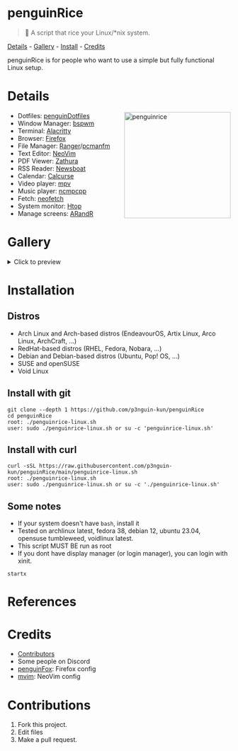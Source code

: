 # penguinRice
> 📜 A script that rice your Linux/*nix system.
<p>
    <a href="#details">Details</a> -  
    <a href="#gallery">Gallery</a> - 
    <a href="#installation">Install</a> - 
    <a href="#credits">Credits</a>
</p>
penguinRice is for people who want to use a simple but fully functional Linux setup.

# Details
<img src="https://i.imgur.com/6ReXidY.png" alt="penguinrice" align="right" height="240px">

- Dotfiles: [penguinDotfiles](https://github.com/p3nguin-kun/penguinDotfiles)
- Window Manager: [bspwm](https://github.com/baskerville/bspwm)
- Terminal: [Alacritty](https://alacritty.org/)
- Browser: [Firefox](https://www.mozilla.org/en-US/firefox)
- File Manager: [Ranger](https://ranger.github.io/)/[pcmanfm](https://github.com/lxde/pcmanfm)
- Text Editor: [NeoVim](https://neovim.io)
- PDF Viewer: [Zathura](https://pwmt.org/projects/zathura/)
- RSS Reader: [Newsboat](https://newsboat.org/)
- Calendar: [Calcurse](https://www.calcurse.org/)
- Video player: [mpv](https://mpv.io)
- Music player: [ncmpcpp](https://github.com/ncmpcpp/ncmpcpp)
- Fetch: [neofetch](https://github.com/dylanaraps/neofetch)
- System monitor: [Htop](https://htop.dev)
- Manage screens: [ARandR](https://christian.amsuess.com/tools/arandr/)

# Gallery
<details>
<summary>Click to preview</summary>

| bloom                                          | catppuccin                                     | dracula                                       |
| :--------------------------------------------- | :--------------------------------------------- | :-------------------------------------------- |
| ![bloom](https://i.imgur.com/m0F9ZsP.png)      | ![catppuccin](https://i.imgur.com/x2J3zFt.png) | ![dracula](https://i.imgur.com/tDZ8VmE.png)   |
| everforest                                     | gruvbox                                        | macaroni                                      |
| ![everforest](https://i.imgur.com/6SEhR5f.png) | ![gruvbox](https://i.imgur.com/K1GlJk8.png)    | ![macaroni](https://i.imgur.com/6ReXidY.png)  |
| monochrome                                     | nord                                           | rosepine                                      |
| ![monochrome](https://i.imgur.com/y3tnFkw.png) | ![nord](https://i.imgur.com/CmhW7Jb.png)       | ![rosepine](https://i.imgur.com/16Y0WZT.png)  |
| snowy                                          | tokyonight                                     | vaporwave                                     |
| ![snowy](https://i.imgur.com/YnxsCFS.png)      | ![tokyonight](https://i.imgur.com/DgYvmt4.png) | ![vaporwave](https://i.imgur.com/xyvSKMN.png) |

</details>

# Installation
## Distros
- Arch Linux and Arch-based distros (EndeavourOS, Artix Linux, Arco Linux, ArchCraft, ...)
- RedHat-based distros (RHEL, Fedora, Nobara, ...)
- Debian and Debian-based distros (Ubuntu, Pop! OS, ...)
- SUSE and openSUSE
- Void Linux

## Install with git
```
git clone --depth 1 https://github.com/p3nguin-kun/penguinRice
cd penguinRice
root: ./penguinrice-linux.sh
user: sudo ./penguinrice-linux.sh or su -c 'penguinrice-linux.sh'
```

## Install with curl
```
curl -sSL https://raw.githubusercontent.com/p3nguin-kun/penguinRice/main/penguinrice-linux.sh
root: ./penguinrice-linux.sh
user: sudo ./penguinrice-linux.sh or su -c './penguinrice-linux.sh'
```

## Some notes
- If your system doesn't have `bash`, install it
- Tested on archlinux latest, fedora 38, debian 12, ubuntu 23.04, opensuse tumbleweed, voidlinux latest.
- This script MUST BE run as root
- If you dont have display manager (or login manager), you can login with xinit.
```
startx
```

#  References


# Credits
- [Contributors](https://github.com/p3nguin-kun/penguinRice/graphs/contributors)
- Some people on Discord
- [penguinFox](https://github.com/p3nguin-kun/penguinFox): Firefox config
- [mvim](https://github.com/p3nguin-kun/mvim): NeoVim config

# Contributions
1. Fork this project.
2. Edit files
3. Make a pull request.
